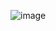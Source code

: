 
![image](https://github.com/evelyntecinternet/Avaliacao_UC08/assets/142834269/5709cbd7-406f-4207-abbc-b2a68445ca28)
